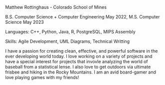 Matthew Rottinghaus - Colorado School of Mines

B.S. Computer Science + Computer Engineering May 2022, M.S. Computer Science May 2023

Languages: C++, Python, Java, R, PostgreSQL, MIPS Assembly

Skills: Agile Development, UML Diagrams, Technical Writting

I have a passion for creating clean, effective, and powerful software in the ever developing world today. I love working on a variety of projects and have a special interest for projects that invovle analyzing the world of baseball from a statistical lense. I also love to get outdoors via ultimate frisbee and hiking in the Rocky Mountains. I am an avid board-gamer and love playing games with my friends!

<!---
mjrottinghaus/mjrottinghaus is a ✨ special ✨ repository because its `README.md` (this file) appears on your GitHub profile.
You can click the Preview link to take a look at your changes.
--->
